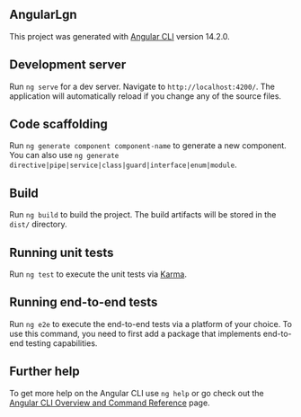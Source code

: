 ## AngularLgn

 This project was generated with [Angular CLI](https://github.com/angular/angular-cli) version 14.2.0.

## Development server

 Run `ng serve` for a dev server. Navigate to `http://localhost:4200/`. The application will automatically reload if you change any of the source files.

## Code scaffolding

 Run `ng generate component component-name` to generate a new component. You can also use `ng generate directive|pipe|service|class|guard|interface|enum|module`.

## Build

 Run `ng build` to build the project. The build artifacts will be stored in the `dist/` directory.

## Running unit tests

Run `ng test` to execute the unit tests via [Karma](https://karma-runner.github.io).

## Running end-to-end tests

 Run `ng e2e` to execute the end-to-end tests via a platform of your choice. To use this command, you need to first add a package that implements end-to-end testing capabilities.

## Further help

 To get more help on the Angular CLI use `ng help` or go check out the [Angular CLI Overview and Command Reference](https://angular.io/cli) page.

